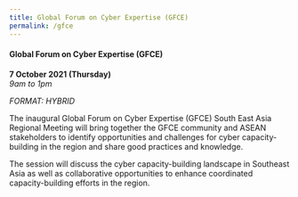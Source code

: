 ```yaml
---
title: Global Forum on Cyber Expertise (GFCE)
permalink: /gfce
---
```

#### Global Forum on Cyber Expertise (GFCE)

**7 October 2021 (Thursday)**  
*9am to 1pm*

*FORMAT: HYBRID*

The inaugural Global Forum on Cyber Expertise (GFCE) South East Asia Regional Meeting will bring together the GFCE community and ASEAN stakeholders to identify opportunities and challenges for cyber capacity-building in the region and share good practices and knowledge.

The session will discuss the cyber capacity-building landscape in Southeast Asia as well as collaborative opportunities to enhance coordinated capacity-building efforts in the region.